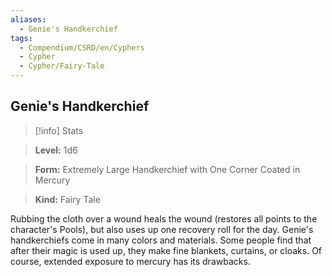 ```yaml
---
aliases:
  - Genie's Handkerchief
tags:
  - Compendium/CSRD/en/Cyphers
  - Cypher
  - Cypher/Fairy-Tale
---
```

  
    
## Genie's Handkerchief    
>[!info] Stats    
> **Level:** 1d6    
> **Form:** Extremely Large Handkerchief with One Corner Coated in Mercury    
> **Kind:** Fairy Tale  
    
Rubbing the cloth over a wound heals the wound (restores all points to the character's Pools), but also uses up one recovery roll for the day. Genie's handkerchiefs come in many colors and materials. Some people find that after their magic is used up, they make fine blankets, curtains, or cloaks. Of course, extended exposure to mercury has its drawbacks.
